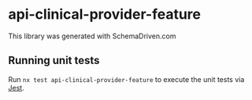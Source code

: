 
# api-clinical-provider-feature

This library was generated with SchemaDriven.com

## Running unit tests

Run `nx test api-clinical-provider-feature` to execute the unit tests via [Jest](https://jestjs.io).

